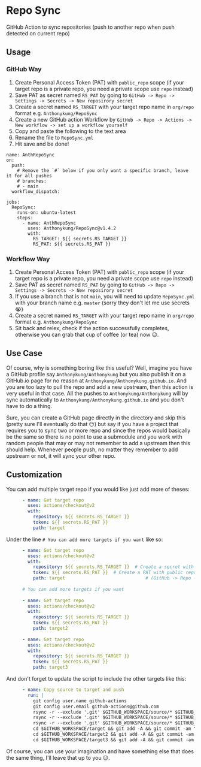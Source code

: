 # Repo Sync

GitHub Action to sync repositories (push to another repo when push detected on current repo)

## Usage

### GitHub Way

1. Create Personal Access Token (PAT) with `public_repo` scope (if your target repo is a private repo, you need a private scope use `repo` instead)
2. Save PAT as secret named `RS_PAT` by going to `GitHub -> Repo -> Settings -> Secrets -> New reposirory secret`
3. Create a secret named `RS_TARGET` with your target repo name in `org/repo` format e.g. `Anthonykung/RepoSync`
4. Create a new GitHub action Workflow by `GitHub -> Repo -> Actions -> New workflow -> set up a workflow yourself`
5. Copy and paste the following to the text area
6. Rename the file to `RepoSync.yml`
7. Hit save and be done!

```
name: AnthRepoSync
on: 
  push:
    # Remove the `#` below if you only want a specific branch, leave it for all pushes
    # branches:
    # - main
  workflow_dispatch:

jobs:
  RepoSync:
    runs-on: ubuntu-latest
    steps:
      - name: AnthRepoSync
        uses: Anthonykung/RepoSync@v1.4.2
        with:
          RS_TARGET: ${{ secrets.RS_TARGET }}
          RS_PAT: ${{ secrets.RS_PAT }}
```

### Workflow Way

1. Create Personal Access Token (PAT) with `public_repo` scope (if your target repo is a private repo, you need a private scope use `repo` instead)
2. Save PAT as secret named `RS_PAT` by going to `GitHub -> Repo -> Settings -> Secrets -> New reposirory secret`
3. If you use a branch that is not `main`, you will need to update `RepoSync.yml` with your branch name e.g. `master` (sorry they don't let me use secrets 😭)
4. Create a secret named `RS_TARGET` with your target repo name in `org/repo` format e.g. `Anthonykung/RepoSync`
5. Sit back and relex, check if the action successfully completes, otherwise you can grab that cup of coffee (or tea) now 😉.

## Use Case

Of course, why is something boring like this useful? Well, imagine you have a GitHub profile say `Anthonykung/Anthonykung` but you also publish it on a GitHub.io page for no reason at `Anthonykung/Anthonykung.github.io`. And you are too lazy to pull the repo and add a new upstream, then this action is very useful in that case. All the pushes to `Anthonykung/Anthonykung` will by sync automatically to `Anthonykung/Anthonykung.github.io` and you don't have to do a thing.

Sure, you can create a GitHub page directly in the directory and skip this (pretty sure I'll eventually do that 😶) but say if you have a project that requires you to sync two or more repo and since the repos would basically be the same so there is no point to use a submodule and you work with random people that may or may not remember to add a upstream then this should help. Whenever people push, no matter they remember to add upstream or not, it will sync your other repo.

## Customization

You can add multiple target repo if you would like just add more of theses:

```yml
      - name: Get target repo
        uses: actions/checkout@v2
        with:
          repository: ${{ secrets.RS_TARGET }}
          token: ${{ secrets.RS_PAT }}
          path: target
```

Under the line `# You can add more targets if you want` like so:

```yml
      - name: Get target repo
        uses: actions/checkout@v2
        with:
          repository: ${{ secrets.RS_TARGET }}  # Create a secret with your GitHub repo in org/repo format e.g. Anthonykung/RepoSync
          token: ${{ secrets.RS_PAT }}  # Create a PAT with public repo access and put it as a secret named PUBLIC_GITHUB_REPO
          path: target                              # (GitHub -> Repo -> Settings -> Secrets -> New repository secret)
          
      # You can add more targets if you want
      
      - name: Get target repo
        uses: actions/checkout@v2
        with:
          repository: ${{ secrets.RS_TARGET }}
          token: ${{ secrets.RS_PAT }}
          path: target2
          
      - name: Get target repo
        uses: actions/checkout@v2
        with:
          repository: ${{ secrets.RS_TARGET }}
          token: ${{ secrets.RS_PAT }}
          path: target3
```

And don't forget to update the script to include the other targets like this:

```yml
      - name: Copy source to target and push
        run: |
          git config user.name github-actions
          git config user.email github-actions@github.com
          rsync -r --exclude '.git' $GITHUB_WORKSPACE/source/* $GITHUB_WORKSPACE/target
          rsync -r --exclude '.git' $GITHUB_WORKSPACE/source/* $GITHUB_WORKSPACE/target2
          rsync -r --exclude '.git' $GITHUB_WORKSPACE/source/* $GITHUB_WORKSPACE/target3
          cd $GITHUB_WORKSPACE/target && git add -A && git commit -am "Generated update from RepoSync GitHub Action" && git push
          cd $GITHUB_WORKSPACE/target2 && git add -A && git commit -am "Generated update from RepoSync GitHub Action" && git push
          cd $GITHUB_WORKSPACE/target3 && git add -A && git commit -am "Generated update from RepoSync GitHub Action" && git push
```

Of course, you can use your imagination and have something else that does the same thing, I'll leave that up to you 😉.
